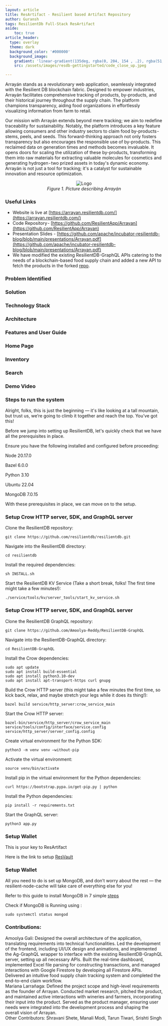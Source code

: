 ```yaml
---
layout: article
title: ResArtifact - Resilient based Artifact Repository
author: Guransh
tags: ResilientDb Full-Stack ResArtifact
aside:
    toc: true
article_header:
  type: overlay
  theme: dark
  background_color: '#000000'
  background_image:
    gradient: 'linear-gradient(135deg, rgba(0, 204, 154 , .2), rgba(51, 154, 154, .2))'
    src: /assets/images/resdb-gettingstarted/code_close_up.jpeg

---
```


Arrayán stands as a revolutionary web application, seamlessly integrated with the Resilient DB blockchain fabric. Designed to empower industries, Arrayán facilitates comprehensive tracking of products, by-products, and their historical journey throughout the supply chain. The platform champions transparency, aiding food organizations in effortlessly visualizing information from farm to retail.

Our mission with Arrayán extends beyond mere tracking; we aim to redefine traceability for sustainability. Notably, the platform introduces a key feature allowing consumers and other industry sectors to claim food by-products - stems, peels, and seeds. This forward-thinking approach not only fosters transparency but also encourages the responsible use of by-products. This reclaimed data on generation times and methods becomes invaluable. It opens doors for scaling the utilization of these by-products, transforming them into raw materials for extracting valuable molecules for cosmetics and generating hydrogen - two prized assets in today's dynamic economy. Arrayán is not just a tool for tracking; it's a catalyst for sustainable innovation and resource optimization.


<p style="text-align:center;">
    <img src="/assets/images/arrayan/logo.png" alt="Logo"/>
    <br>
    <em>Figure 1. Picture describing Arrayán
    </em>
</p>

### Useful Links
- Website is live at [https://arrayan.resilientdb.com/](https://arrayan.resilientdb.com/)
- Code Repository - [https://github.com/ResilientApp/Arrayan](https://github.com/ResilientApp/Arrayan)
- Presentation Slides - [https://github.com/apache/incubator-resilientdb-blog/blob/main/presentations/Arrayan.pdf](https://github.com/apache/incubator-resilientdb-blog/blob/main/presentations/Arrayan.pdf)
- We have modified the existing ResilientDB-GraphQL APIs catering to the needs of a blockchain-based food supply chain and added a new API to fetch the products in the forked [repo](https://github.com/Amoolya-Reddy/ResilientDB-GraphQL).


### Problem Identified



### Solution




### Technology Stack



### Architecture



### Features and User Guide

### Home Page



### Inventory


### Search


### Demo Video


### Steps to run the system

Alright, folks, this is just the beginning — it's like looking at a tall mountain, but trust us, we’re going to climb it together and reach the top. You’ve got this!

Before we jump into setting up ResilientDB, let's quickly check that we have all the prerequisites in place.

Ensure you have the following installed and configured before proceeding:

Node 20.17.0

Bazel 6.0.0

Python 3.10

Ubuntu 22.04

MongoDB 7.0.15

With these prerequisites in place, we can move on to the setup.



### Setup Crow HTTP server, SDK, and GraphQL server
Clone the ResilientDB repository:

    git clone https://github.com/resilientdb/resilientdb.git

Navigate into the ResilientDB directory:
    
    cd resilientdb

Install the required dependencies:
    
    sh INSTALL.sh

Start the ResilientDB KV Service (Take a short break, folks! The first time might take a few minutes!):
    
    ./service/tools/kv/server_tools/start_kv_service.sh

### Setup Crow HTTP server, SDK, and GraphQL server
Clone the ResilientDB GraphQL repository:
    
    git clone https://github.com/Amoolya-Reddy/ResilientDB-GraphQL
    
Navigate into the ResilientDB-GraphQL directory:
    
    cd ResilientDB-GraphQL

Install the Crow dependencies:
    
    sudo apt update
    sudo apt install build-essential
    sudo apt install python3.10-dev
    sudo apt install apt-transport-https curl gnupg

Build the Crow HTTP server (this might take a few minutes the first time, so kick back, relax, and maybe stretch your legs while it does its thing!):

   
    bazel build service/http_server:crow_service_main

Start the Crow HTTP server:
    
    bazel-bin/service/http_server/crow_service_main service/tools/config/interface/service.config service/http_server/server_config.config

Create virtual environment for the Python SDK:
    
    python3 -m venv venv –without-pip

Activate the virtual environment:
    
    source venv/bin/activate

Install pip in the virtual environment for the Python dependencies:
    
    curl https://bootstrap.pypa.io/get-pip.py | python

Install the Python dependencies:
    
    pip install -r requirements.txt

Start the GraphQL server:
    
    python3 app.py



### Setup Wallet
This is your key to ResArtifact

Here is the link to setup [ResVault](https://blog.resilientdb.com/2023/09/21/ResVault.html#prerequisites)



### Setup Wallet
All you need to do is set up MongoDB, and don’t worry about the rest — the resilient-node-cache will take care of everything else for you!

Refer to this guide to install MongoDB in 7 simple [steps](https://www.cherryservers.com/blog/install-mongodb-ubuntu-22-04)



Check if MongoDB is Running using :
    
    sudo systemctl status mongod







### Contributions:
Amoolya Gali: Designed the overall architecture of the application, translating requirements into technical functionalities. Led the development of the frontend, including UI/UX design and animations, and implemented the Ag-GraphQL wrapper to interface with the existing ResilientDB-GraphQL server, setting up all necessary APIs. Built the real-time dashboard, implemented Excel file parsing for constructing transactions, and managed interactions with Google Firestore by developing all Firestore APIs. Delivered an intuitive food supply chain tracking system and completed the end-to-end claim workflow.
<br>
Mariana Larrañaga: Defined the project scope and high-level requirements as the founder of Arrayan. Conducted market research, pitched the product, and maintained active interactions with wineries and farmers, incorporating their input into the product. Served as the product manager, ensuring user needs were integrated into the development process and shaping the overall vision of Arrayan.
<br>
Other Contributors: Shravani Shete, Manali Modi, Tarun Tiwari, Srishti Singh

